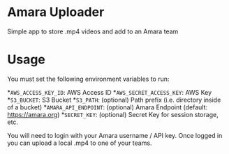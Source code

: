 # Amara Uploader
Simple app to store .mp4 videos and add to an Amara team

# Usage
You must set the following environment variables to run:

*`AWS_ACCESS_KEY_ID`: AWS Access ID
*`AWS_SECRET_ACCESS_KEY`: AWS Key
*`S3_BUCKET`: S3 Bucket
*`S3_PATH`: (optional) Path prefix (i.e. directory inside of a bucket)
*`AMARA_API_ENDPOINT`: (optional) Amara Endpoint (default: https://amara.org)
*`SECRET_KEY`: (optional) Secret Key for session storage, etc.

You will need to login with your Amara username / API key.  Once logged in
you can upload a local .mp4 to one of your teams.
